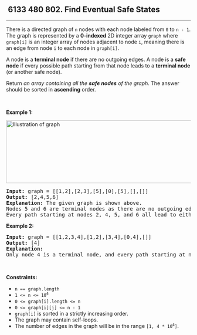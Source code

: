 <h2> 6133 480
802. Find Eventual Safe States</h2><hr><div><p>There is a directed graph of <code>n</code> nodes with each node labeled from <code>0</code> to <code>n - 1</code>. The graph is represented by a <strong>0-indexed</strong> 2D integer array <code>graph</code> where <code>graph[i]</code> is an integer array of nodes adjacent to node <code>i</code>, meaning there is an edge from node <code>i</code> to each node in <code>graph[i]</code>.</p>

<p>A node is a <strong>terminal node</strong> if there are no outgoing edges. A node is a <strong>safe node</strong> if every possible path starting from that node leads to a <strong>terminal node</strong> (or another safe node).</p>

<p>Return <em>an array containing all the <strong>safe nodes</strong> of the graph</em>. The answer should be sorted in <strong>ascending</strong> order.</p>

<p>&nbsp;</p>
<p><strong class="example">Example 1:</strong></p>
<img alt="Illustration of graph" src="https://s3-lc-upload.s3.amazonaws.com/uploads/2018/03/17/picture1.png" style="height: 171px; width: 600px;">
<pre><strong>Input:</strong> graph = [[1,2],[2,3],[5],[0],[5],[],[]]
<strong>Output:</strong> [2,4,5,6]
<strong>Explanation:</strong> The given graph is shown above.
Nodes 5 and 6 are terminal nodes as there are no outgoing edges from either of them.
Every path starting at nodes 2, 4, 5, and 6 all lead to either node 5 or 6.</pre>

<p><strong class="example">Example 2:</strong></p>

<pre><strong>Input:</strong> graph = [[1,2,3,4],[1,2],[3,4],[0,4],[]]
<strong>Output:</strong> [4]
<strong>Explanation:</strong>
Only node 4 is a terminal node, and every path starting at node 4 leads to node 4.
</pre>

<p>&nbsp;</p>
<p><strong>Constraints:</strong></p>

<ul>
	<li><code>n == graph.length</code></li>
	<li><code>1 &lt;= n &lt;= 10<sup>4</sup></code></li>
	<li><code>0 &lt;= graph[i].length &lt;= n</code></li>
	<li><code>0 &lt;= graph[i][j] &lt;= n - 1</code></li>
	<li><code>graph[i]</code> is sorted in a strictly increasing order.</li>
	<li>The graph may contain self-loops.</li>
	<li>The number of edges in the graph will be in the range <code>[1, 4 * 10<sup>4</sup>]</code>.</li>
</ul>
</div>